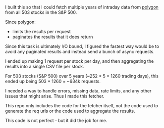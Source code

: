 I built this so that I could fetch multiple years of intraday data from [polygon](https://polygon.io/) from all 503 stocks in the S&P 500.

Since polygon:
 - limits the results per request
 - paginates the results that it does return

Since this task is ultimately I/O bound, I figured the fastest way would be to avoid any paginated results and instead send a bunch of async requests.

I ended up making 1 request per stock per day, and then aggregating the results into a single CSV file per stock.

For 503 stocks (S&P 500) over 5 years (~252 * 5 = 1260 trading days), this ended up being 503 * 1260 = ~634k requests.

I needed a way to handle errors, missing data, rate limits, and any other issues that might arise. Thus I made this fetcher. 

This repo only includes the code for the fetcher itself, not the code used to generate the req urls or the code used to aggregate the results.

This code is not perfect - but it did the job for me.